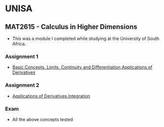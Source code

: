 # UNISA

## MAT2615 - Calculus in Higher Dimensions
- This was a module I completed while studying at the University of South Africa.

### Assignment 1
* [Basic Concepts, Limits, Continuity and Differentiation Applications of Derivatives](https://github.com/luyandamncube/UNISA/tree/master/year2/MAT2615/ASS1/ASS2.docx)

### Assignment 2
* [Applications of Derivatives,Integration](https://github.com/luyandamncube/UNISA/tree/master/year2/MAT2615/ASS2/ASS2.docx)

### Exam
- All the above concepts tested
